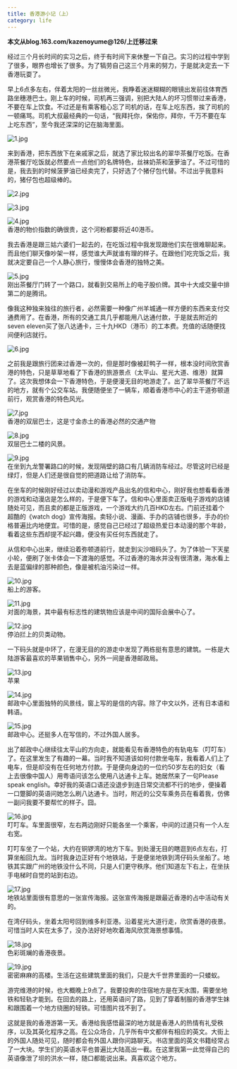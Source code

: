 ```yaml
---
title: 香港游小记（上）
category: life
---
```


**本文从blog.163.com/kazenoyume@126/上迁移过来**

经过三个月长时间的实习之后，终于有时间下来休整一下自己。实习的过程中学到了很多，眼界也增长了很多。为了犒劳自己这三个月来的努力，于是就决定去一下香港玩耍了。

早上6点多左右，伴着太阳的一丝丝微光，我睁着迷迷糊糊的眼镜出发前往体育西路坐穗港巴士。刚上车的时候，司机再三强调，别把大陆人的坏习惯带过来香港，不要在车上饮食。不过还是有乘客粗心忘了司机的话，在车上吃东西，挨了司机的一顿痛骂。司机大叔最经典的一句话，“我拜托你，保佑你，拜你，千万不要在车上吃东西”，至今我还深深的记在脑海里面。


![1.jpg](/assets/posts/2014-08-21-hk/1.jpg)

来到香港，把东西放下在亲戚家之后，就选了家比较出名的翠华茶餐厅吃饭。在香港茶餐厅吃饭就必然要点一点他们的名牌特色，丝袜奶茶和菠萝油了。不过可惜的是，我去到的时候菠萝油已经卖完了，只好选了个猪仔包代替。不过出乎我意料的，猪仔包也超级棒的。

![2.jpg](/assets/posts/2014-08-21-hk/2.jpg)

![3.jpg](/assets/posts/2014-08-21-hk/3.jpg)

![4.jpg](/assets/posts/2014-08-21-hk/4.jpg)  
香港的物价指数的确很贵，这个河粉都要将近40港币。



我去香港是跟三姑六婆们一起去的，在吃饭过程中我发现跟他们实在很难聊起来。而且他们聊天像吵架一样，感觉谁大声就谁有理的样子。在跟他们吃完饭之后，我就决定要自己一个人静心旅行，慢慢体会香港的独特之美。

![5.jpg](/assets/posts/2014-08-21-hk/5.jpg)  
刚出茶餐厅门转了一个路口，就看到交易所上的电子股价牌。其中十大成交量中排第二的是腾讯。


像我这种独来独往的旅行者，必然需要一种像广州羊城通一样方便的东西来支付交通费用了。在香港，所有的交通工具几乎都能用八达通付款，于是就去附近的seven eleven买了张八达通卡，三十九HKD（港币）的工本费。充值的话随便找间便利店就行。

![6.jpg](/assets/posts/2014-08-21-hk/6.jpg)

之前我是跟旅行团来过香港一次的，但是那时像被赶鸭子一样，根本没时间欣赏香港的特色，只是草草地看了下香港的旅游景点（太平山、星光大道、维港）就算了。这次我想体会一下香港特色，于是便漫无目的地游走了。出了翠华茶餐厅不远的地方，就有个公交车站。我便随便坐了一辆车，顺着香港市中心的主干道弥顿道前行，观赏香港的特色风光。

![7.jpg](/assets/posts/2014-08-21-hk/7.jpg)  
香港的双层巴士，这是寸金赤土的香港必然的交通产物

![8.jpg](/assets/posts/2014-08-21-hk/8.jpg)  
双层巴士二楼的风景。

![9.jpg](/assets/posts/2014-08-21-hk/9.jpg)  
在坐到九龙警署路口的时候，发现隔壁的路口有几辆消防车经过。尽管这时已经是绿灯，但是人们还是很自觉的把道路让给了消防车。

在坐车的时候刚好经过以卖动漫和游戏产品出名的信和中心，刚好我也想看看香港的游戏和动漫店是怎么样的，于是便下车了。信和中心里面卖正版电子游戏的店铺随处可见，而且卖的都是正版游戏，一个游戏大约几百HKD左右。门前还挂着个超酷的《watch dog》宣传海报。卖轻小说、漫画、手办的店铺也很多，手办的价格普遍比内地便宜。可惜的是，感觉自己已经过了超级热爱日本动漫的那个年龄，看着这些东西却提不起兴趣，便没有买任何东西就走了。

从信和中心出来，继续沿着弥顿道前行，就走到尖沙咀码头了。为了体验一下天星小轮，便刷了张卡体会一下渡海的感觉。不过香港的海水并没有很清澈，海水看上去是蓝偏绿的那种颜色，像是被机油污染过一样。


![10.jpg](/assets/posts/2014-08-21-hk/10.jpg)  
船上的游客。

![11.jpg](/assets/posts/2014-08-21-hk/11.jpg)  
对面的海景，其中最有标志性的建筑物应该是中间的国际会展中心了。

![12.jpg](/assets/posts/2014-08-21-hk/12.jpg)  
停泊拦上的贝类动物。

一下码头就是中环了，在漫无目的的游走中发现了两栋挺有意思的建筑。一栋是大陆游客最喜欢的苹果销售中心，另外一间是香港邮政局。

![13.jpg](/assets/posts/2014-08-21-hk/13.jpg)  
苹果

![14.jpg](/assets/posts/2014-08-21-hk/14.jpg)  
邮政中心里面独特的风景线，窗上写的是信的内容。除了中文以外，还有日本语和韩语。

![15.jpg](/assets/posts/2014-08-21-hk/15.jpg)  
邮政中心。还挺多人在写信的，不过外国人居多。

出了邮政中心继续往太平山的方向走，就能看见有香港特色的有轨电车（叮叮车）了。在这里发生了有趣的一幕。当时我不知道该如何付款坐电车，我看着人们上了电车，但是却没有在任何地方付款。于是便向身边的一位约50岁左右的妇女（看上去很像中国人）用粤语问该怎么使用八达通卡上车。她居然来了一句Please speak english。幸好我的英语口语还没退步到连日常交流都不行的地步，便操着一口蹩脚的英语问她怎么刷八达通卡。当时，附近的公交车乘务员在看着我，仿佛一副问我要不要帮忙的样子。囧。

![16.jpg](/assets/posts/2014-08-21-hk/16.jpg)  
叮叮车。车里面很窄，左右两边刚好只能各坐一个乘客，中间的过道只有一个人左右宽。

叮叮车坐了一个站，大约在铜锣湾的地方下车。到处漫无目的瞎逛到6点左右，打算坐船回九龙。当时我身边正好有个地铁站，于是便坐地铁到湾仔码头坐船了。地铁其实跟广州的地铁没什么不同，只是人们更守秩序。他们知道左下右上，在坐扶手电梯时自觉的站到右边。

![17.jpg](/assets/posts/2014-08-21-hk/17.jpg)  
地铁站里面很有意思的一张宣传海报。这张宣传海报是跟最近香港的占中活动有关的。

在湾仔码头，坐着太阳号回到维多利亚港。沿着星光大道行走，欣赏香港的夜景。可惜当时人实在太多了，没办法好好地吹着海风欣赏海景想事情。

![18.jpg](/assets/posts/2014-08-21-hk/18.jpg)  
色彩斑斓的香港夜景。

![19.jpg](/assets/posts/2014-08-21-hk/19.jpg)  
 密密麻麻的高楼。生活在这些建筑里面的我们，只是大千世界里面的一只蝼蚁。

游完维港的时候，也大概晚上9点了。我要投奔的住宿地方是在天水围，需要坐地铁和轻轨才能到。在回去的路上，还用英语问了路，见到了穿着制服的香港学生妹和跟围着一个地方绕圈的轻铁。可惜图片找不到了。

这就是我的香港游第一天。香港给我感悟最深的地方就是香港人的热情有礼受秩序，以及其英化程序之高。在公众场合，几乎所有中文都伴有相应的英文。大街上的外国人随处可见，随时都会有外国人跟你问路聊天。书店里面的英文书籍经常占了一大块。学生们的英语水平也普遍比大陆高出一截。在这里我第一此觉得自己的英语像泄了坝的洪水一样，随口都能说出来。真喜欢这个地方。
